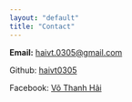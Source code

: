 ```yaml
---
layout: "default"
title: "Contact"
---
```


**Email:** haivt.0305@gmail.com 

Github: [haivt0305](https://github.com/haivt0305)

Facebook: [Võ Thanh Hải](https://www.facebook.com/vothanhhai.0305/)
